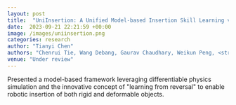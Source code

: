 ```yaml
---
layout: post
title:  "UniInsertion: A Unified Model-based Insertion Skill Learning via Differentiable Physics-based Simulation"
date:  2023-09-21 22:21:59 +00:00
image: /images/uniinsertion.png
categories: research
author: "Tianyi Chen"
authors: "Chenrui Tie, Wang Debang, Gaurav Chaudhary, Weikun Peng, <strong>Tianyi Chen</strong>, Gang Yang, Yao Mu, Lin Shao"
venue: "Under review"
---
```

Presented a model-based framework leveraging differentiable physics simulation and the innovative concept of "learning from reversal" to enable robotic insertion of both rigid and deformable objects.